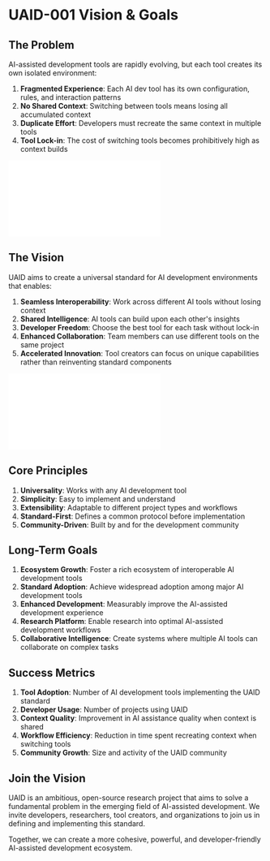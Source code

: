 # UAID-001 Vision & Goals

## The Problem

AI-assisted development tools are rapidly evolving, but each tool creates its own isolated environment:

1. **Fragmented Experience**: Each AI dev tool has its own configuration, rules, and interaction patterns
2. **No Shared Context**: Switching between tools means losing all accumulated context
3. **Duplicate Effort**: Developers must recreate the same context in multiple tools
4. **Tool Lock-in**: The cost of switching tools becomes prohibitively high as context builds

![Problem Diagram](./diagrams/problem.md)

## The Vision

UAID aims to create a universal standard for AI development environments that enables:

1. **Seamless Interoperability**: Work across different AI tools without losing context
2. **Shared Intelligence**: AI tools can build upon each other's insights
3. **Developer Freedom**: Choose the best tool for each task without lock-in
4. **Enhanced Collaboration**: Team members can use different tools on the same project
5. **Accelerated Innovation**: Tool creators can focus on unique capabilities rather than reinventing standard components

![Vision Diagram](./diagrams/vision.md)

## Core Principles

1. **Universality**: Works with any AI development tool
2. **Simplicity**: Easy to implement and understand
3. **Extensibility**: Adaptable to different project types and workflows
4. **Standard-First**: Defines a common protocol before implementation
5. **Community-Driven**: Built by and for the development community

## Long-Term Goals

1. **Ecosystem Growth**: Foster a rich ecosystem of interoperable AI development tools
2. **Standard Adoption**: Achieve widespread adoption among major AI development tools
3. **Enhanced Development**: Measurably improve the AI-assisted development experience
4. **Research Platform**: Enable research into optimal AI-assisted development workflows
5. **Collaborative Intelligence**: Create systems where multiple AI tools can collaborate on complex tasks

## Success Metrics

1. **Tool Adoption**: Number of AI development tools implementing the UAID standard
2. **Developer Usage**: Number of projects using UAID
3. **Context Quality**: Improvement in AI assistance quality when context is shared
4. **Workflow Efficiency**: Reduction in time spent recreating context when switching tools
5. **Community Growth**: Size and activity of the UAID community

## Join the Vision

UAID is an ambitious, open-source research project that aims to solve a fundamental problem in the emerging field of AI-assisted development. We invite developers, researchers, tool creators, and organizations to join us in defining and implementing this standard.

Together, we can create a more cohesive, powerful, and developer-friendly AI-assisted development ecosystem.
